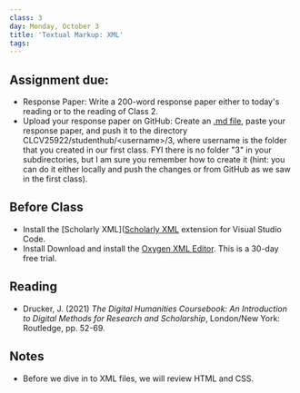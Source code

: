 ```yaml
---
class: 3
day: Monday, October 3
title: 'Textual Markup: XML'
tags: 
---
```


## Assignment due: 
- Response Paper: Write a 200-word response paper either to today's reading or to the reading of Class 2.
- Upload your response paper on GitHub: Create an [.md file](https://medium.com/analytics-vidhya/how-to-create-a-readme-md-file-8fb2e8ce24e3), paste your response paper, and push it to the directory CLCV25922/studenthub/&lt;username&gt;/3, where username is the folder that you created in our first class. FYI there is no folder "3" in your subdirectories, but I am sure you remember how to create it (hint: you can do it either locally and push the changes or from GitHub as we saw in the first class).

## Before Class 
- Install the [Scholarly XML]([Scholarly XML](https://marketplace.visualstudio.com/items?itemName=raffazizzi.sxml) extension for Visual Studio Code. 
- Install Download and install the [Oxygen XML Editor](https://www.oxygenxml.com/). This is a 30-day free trial. 

## Reading 
- Drucker, J. (2021) _The Digital Humanities Coursebook: An Introduction to Digital Methods for Research and Scholarship_, London/New York: Routledge, pp. 52-69. 

## Notes 
- Before we dive in to XML files, we will review HTML and CSS.